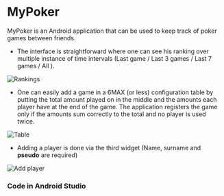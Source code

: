 # MyPoker

MyPoker is an Android application that can be used to keep track of poker games between friends. 

 - The interface is straightforward where one can see his ranking over multiple instance of time intervals (Last game / Last 3 games / Last 7 games / All ).

![Rankings](https://github.com/hassan-el-mansouri-khoudari/MyPOKER/tree/master/images/ranking.png)


 - One can easily add a game in a 6MAX (or less) configuration table by putting the total amount played on in the middle and the amounts each player have at the end of the game.
The application registers the game only if the amounts sum correctly to the total and no player is used twice.

![Table](https://github.com/hassan-el-mansouri-khoudari/MyPOKER/tree/master/images/table.png)


 - Adding a player is done via the third widget (Name, surname and **pseudo** are required)

![Add player](https://github.com/hassan-el-mansouri-khoudari/MyPOKER/tree/master/images/player.png)

### Code in Android Studio

